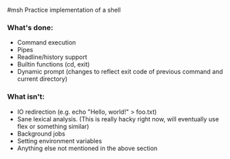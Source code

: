#msh
Practice implementation of a shell

### What's done:
* Command execution
* Pipes
* Readline/history support
* Builtin functions (cd, exit)
* Dynamic prompt (changes to reflect exit code of previous command and current directory)

### What isn't:
* IO redirection (e.g. echo "Hello, world!" > foo.txt)
* Sane lexical analysis. (This is really hacky right now, will eventually use flex or something similar)
* Background jobs
* Setting environment variables
* Anything else not mentioned in the above section
